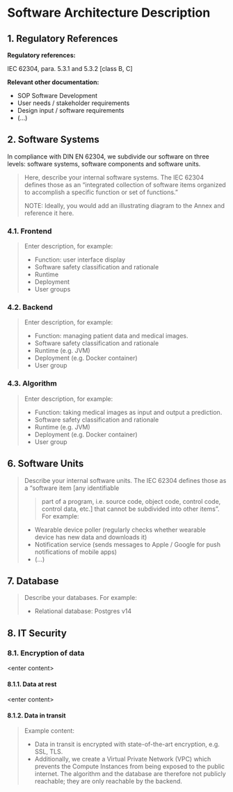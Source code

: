 <!--
Copyright (C) 2022 Radiotherapy AI Holdings Pty Ltd
Copyright (C) 2021-2022 OpenRegulatory (OpenReg GmbH)
This work is licensed under the Creative Commons Attribution 4.0 International
License. <http://creativecommons.org/licenses/by/4.0/>.

Original work by OpenRegulatory available at
<https://github.com/openregulatory/templates>
-->

# Software Architecture Description

## 1. Regulatory References

**Regulatory references:**

IEC 62304, para. 5.3.1 and 5.3.2 [class B, C]

**Relevant other documentation:**

- SOP Software Development
- User needs / stakeholder requirements
- Design input / software requirements
- (...)

## 2. Software Systems

In compliance with DIN EN 62304, we subdivide our software on three levels: software systems, software
components and software units.

> Here, describe your internal software systems. The IEC 62304 defines those as an “integrated collection of
> software items organized to accomplish a specific function or set of functions.”
>
> NOTE: Ideally, you would add an illustrating diagram to the Annex and reference it here.

### 4.1. Frontend

> Enter description, for example:
>
> - Function: user interface display
> - Software safety classification and rationale
> - Runtime
> - Deployment
> - User groups

### 4.2. Backend

> Enter description, for example:
>
> - Function: managing patient data and medical images.
> - Software safety classification and rationale
> - Runtime (e.g. JVM)
> - Deployment (e.g. Docker container)
> - User group

### 4.3. Algorithm

> Enter description, for example:
>
> - Function: taking medical images as input and output a prediction.
> - Software safety classification and rationale
> - Runtime (e.g. JVM)
> - Deployment (e.g. Docker container)
> - User group

## 6. Software Units

> Describe your internal software units. The IEC 62304 defines those as a “software item [any identifiable
>
> > part of a program, i.e. source code, object code, control code, control data, etc.] that cannot be
> > subdivided into other items”. For example:
>
> - Wearable device poller (regularly checks whether wearable device has new data and downloads it)
> - Notification service (sends messages to Apple / Google for push notifications of mobile apps)
> - (...)

## 7. Database

> Describe your databases. For example:
>
> - Relational database: Postgres v14

## 8. IT Security

### 8.1. Encryption of data

\<enter content\>

#### 8.1.1. Data at rest

\<enter content\>

#### 8.1.2. Data in transit

> Example content:
>
> - Data in transit is encrypted with state-of-the-art encryption, e.g. SSL, TLS.
> - Additionally, we create a Virtual Private Network (VPC) which prevents the Compute Instances from being
>   exposed to the public internet. The algorithm and the database are therefore not publicly reachable; they
>   are only reachable by the backend.
